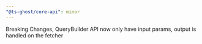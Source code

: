 ```yaml
---
"@ts-ghost/core-api": minor
---
```


Breaking Changes, QueryBuilder API now only have input params, output is handled on the fetcher
